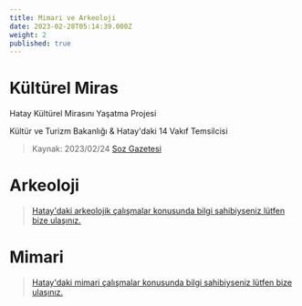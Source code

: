```yaml
---
title: Mimari ve Arkeoloji
date: 2023-02-28T05:14:39.000Z
weight: 2
published: true
---
```

# Kültürel Miras

Hatay Kültürel Mirasını Yaşatma Projesi

Kültür ve Turizm Bakanlığı & Hatay'daki 14 Vakıf Temsilcisi

> Kaynak:
2023/02/24 [Soz Gazetesi](https://sozgazetesi.com.tr/2023/02/24/hatay-kulturel-mirasini-yasatma-projesi-start-aldi/)


# Arkeoloji
> [Hatay'daki arkeolojik çalışmalar konusunda bilgi sahibiyseniz lütfen bize ulaşınız.](mailto:hataybenimsahsimeselem@gmail.com)

# Mimari
> [Hatay'daki mimari çalışmalar konusunda bilgi sahibiyseniz lütfen bize ulaşınız.](mailto:hataybenimsahsimeselem@gmail.com)
